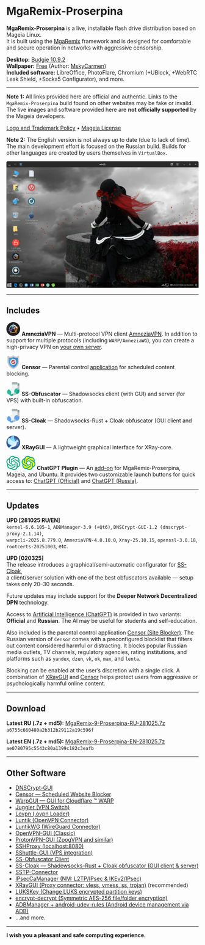 # MgaRemix-Proserpina

**MgaRemix-Proserpina** is a live, installable flash drive distribution based on Mageia Linux.  
It is built using the [MgaRemix](https://github.com/AKotov-dev/MgaRemix-Tools) framework and is designed for comfortable and secure operation in networks with aggressive censorship.

**Desktop:** [Budgie 10.9.2](https://github.com/AKotov-dev/budgie-desktop-rpm)  
**Wallpaper:** [Free](https://getwallpapers.com/collection/goth-girl-wallpaper) (Author: [MskyCarmen](https://www.deviantart.com/mskycarmen))  
**Included software:** LibreOffice, PhotoFlare, Chromium (+UBlock, +WebRTC Leak Shield, +Socks5 Configurator), and more.  

---

**Note 1:** All links provided here are official and authentic. Links to the `MgaRemix-Proserpina` build found on other websites may be fake or invalid. The live images and software provided here are **not officially supported** by the Mageia developers.  

[Logo and Trademark Policy](https://wiki.mageia.org/en/Logo_and_trademark_policy) • [Mageia License](https://www.mageia.org/en/about/license/)

**Note 2:** The English version is not always up to date (due to lack of time). The main development effort is focused on the Russian build. Builds for other languages are created by users themselves in `VirtualBox`.

![](https://github.com/AKotov-dev/MgaRemix-Proserpina/blob/main/png/Proserpina-4.png)

---

## Includes

![](https://github.com/AKotov-dev/MgaRemix-Proserpina/blob/main/png/amneziavpn-36.png) **AmneziaVPN** — Multi-protocol VPN client [AmneziaVPN](https://github.com/AKotov-dev/AmneziaOnMageia). In addition to support for multiple protocols (including `WARP/AmneziaWG`), you can create a high-privacy VPN on [your own server](https://amnezia.org/en/starter-guide).

![](https://github.com/AKotov-dev/MgaRemix-Proserpina/blob/main/png/censor-36.png) **Censor** — Parental control [application](https://github.com/AKotov-dev/censor) for scheduled content blocking.

![](https://github.com/AKotov-dev/MgaRemix-Proserpina/blob/main/png/ss-obfuscator-client-36.png) **SS-Obfuscator** — Shadowsocks client (with GUI) and server (for VPS) with built-in obfuscation.

![](https://github.com/AKotov-dev/MgaRemix-Proserpina/blob/main/png/ss-cloak-client-36.png) **SS-Cloak** — Shadowsocks-Rust + Cloak obfuscator (GUI client and server).

![](https://github.com/AKotov-dev/MgaRemix-Proserpina/blob/main/png/xraygui-36.png) **XRayGUI** — A lightweight graphical interface for XRay-core.

![](https://github.com/AKotov-dev/MgaRemix-Proserpina/blob/main/png/chatgpt-plugin-36.png) ![](https://github.com/AKotov-dev/MgaRemix-Proserpina/blob/main/png/chatgpt-plugin-russia-36.png) **ChatGPT Plugin** — An [add-on](https://github.com/AKotov-dev/chatgpt-plugin) for MgaRemix-Proserpina, Mageia, and Ubuntu. It provides two customizable launch buttons for quick access to: [ChatGPT (Official)](https://chatgpt.com/) and [ChatGPT (Russia)](https://gpt-open.ru/).

---

## Updates

**UPD [281025 RU/EN]**  
`kernel-6.6.105-1`, `ADBManager-3.9 (+Qt6)`, `DNSCrypt-GUI-1.2 (dnscrypt-proxy-2.1.14)`,  
`warpcli-2025.8.779.0`, `AmneziaVPN-4.8.10.0`, `Xray-25.10.15`, `openssl-3.0.18`, `rootcerts-20251003`, etc.

**UPD [020325]**  
The release introduces a graphical/semi-automatic configurator for [SS-Cloak](https://github.com/AKotov-dev/SS-Cloak),  
a client/server solution with one of the best obfuscators available — setup takes only 20–30 seconds.  

Future updates may include support for the **Deeper Network Decentralized DPN** technology.  

Access to [Artificial Intelligence (ChatGPT)](https://github.com/AKotov-dev/chatgpt-plugin) is provided in two variants: **Official** and **Russian**. The AI may be useful for students and self-education.

Also included is the parental control application [Censor (Site Blocker)](https://github.com/AKotov-dev/censor). The Russian version of `Censor` comes with a preconfigured blocklist that filters out content considered harmful or distracting. It blocks popular Russian media outlets, TV channels, regulatory agencies, rating institutions, and platforms such as `yandex`, `dzen`, `vk`, `ok`, `max`, and `lenta`.

Blocking can be enabled at the user’s discretion with a single click. A combination of [XRayGUI](https://github.com/AKotov-dev/XRayGUI) and [Censor](https://github.com/AKotov-dev/censor) helps protect users from aggressive or psychologically harmful online content.

---

## Download

**Latest RU (.7z + md5):** [MgaRemix-9-Proserpina-RU-281025.7z](https://drive.google.com/drive/folders/174Cya1NIWOag4BRP0PYgXrT8Jtn1djym?usp=drive_link)  
`a6755c660480a2b312b29112a19c596f`  

**Latest EN (.7z + md5):** [MgaRemix-9-Proserpina-EN-281025.7z](https://drive.google.com/drive/folders/174Cya1NIWOag4BRP0PYgXrT8Jtn1djym?usp=drive_link)  
`ae0780795c5543c80a1399c182c3eafb`

---

## Other Software

+ [DNSCrypt-GUI](https://github.com/AKotov-dev/dnscrypt-gui)  
+ [Censor — Scheduled Website Blocker](https://github.com/AKotov-dev/censor)  
+ [WarpGUI — GUI for Cloudflare ™ WARP](https://github.com/AKotov-dev/warpgui)  
+ [Juggler (VPN Switch)](https://github.com/AKotov-dev/juggler)  
+ [Lovpn (.ovpn Loader)](https://github.com/AKotov-dev/lovpn)  
+ [Luntik (OpenVPN Connector)](https://github.com/AKotov-dev/luntikwg)  
+ [LuntikWG (WireGuard Connector)](https://github.com/AKotov-dev/luntikwg)  
+ [OpenVPN-GUI (Classic)](https://github.com/AKotov-dev/OpenVPN-GUI)  
+ [ProtonVPN-GUI (ZoogVPN and similar)](https://github.com/AKotov-dev/protonvpn-gui)  
+ [SSHProxy (localhost:8080)](https://github.com/AKotov-dev/SSHProxy)  
+ [SShuttle-GUI (VPS integration)](https://github.com/AKotov-dev/SShuttle-GUI)  
+ [SS-Obfuscator Client](https://github.com/AKotov-dev/SS-Obfuscator)  
+ [SS-Cloak — Shadowsocks-Rust + Cloak obfuscator (GUI client & server)](https://github.com/AKotov-dev/SS-Cloak)  
+ [SSTP-Connector](https://github.com/AKotov-dev/SSTP-Connector)  
+ [IPsecCaManager (NM: L2TP/IPsec & IKEv2/IPsec)](https://github.com/AKotov-dev/IPsecCaManager)  
+ [XRayGUI (Proxy connector: vless, vmess, ss, trojan)](https://github.com/AKotov-dev/XRayGUI) (recommended)  
+ [LUKSKey (Change LUKS encrypted partition keys)](https://github.com/AKotov-dev/LUKSKey)  
+ [encrypt-decrypt (Symmetric AES-256 file/folder encryption)](https://github.com/AKotov-dev/encrypt-decrypt)  
+ [ADBManager + android-udev-rules (Android device management via ADB)](https://github.com/AKotov-dev/adbmanager)  
+ …and more.

---

**I wish you a pleasant and safe computing experience.**
